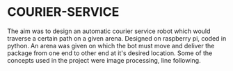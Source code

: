 # COURIER-SERVICE
The aim was to design an automatic courier service robot which would traverse a certain path on a given arena.
Designed on raspberry pi, coded in python.
An arena was given on which the bot must move and deliver the package from one end to other end at it's desired location. 
Some of the concepts used in the project were image processing, line following. 
